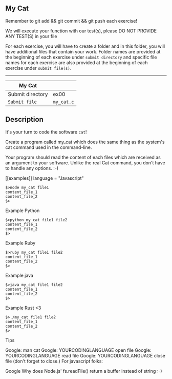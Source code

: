 ## My Cat
Remember to git add && git commit && git push each exercise!

We will execute your function with our test(s), please DO NOT PROVIDE ANY TEST(S) in your file

For each exercise, you will have to create a folder and in this folder, you will have additional files that contain your work. Folder names are provided at the beginning of each exercise under `submit directory` and specific file names for each exercise are also provided at the beginning of each exercise under `submit file(s)`.

-----------------------------------------------------------------------------------------------------------------------------------------------------------------------

| My Cat |     |
| ------ | --- |
| Submit directory	| ex00 |
|`Submit file` | `my_cat.c` |

## Description

It's your turn to code the software `cat`!

Create a program called my_cat which does the same thing as the system's cat command used in the command-line.

Your program should read the content of each files which are received as an argument to your software.
Unlike the real Cat command, you don't have to handle any options. :-)

[[examples]]
language = "Javascript"
```
$>node my_cat file1
content_file_1
content_file_2
$>
```
Example Python
```
$>python my_cat file1 file2
content_file_1
content_file_2
$>
```
Example Ruby
```
$>ruby my_cat file1 file2
content_file_1
content_file_2
$>
```
Example java
```
$>java my_cat file1 file2
content_file_1
content_file_2
$>
```
Example Rust <3
```
$>./my_cat file1 file2
content_file_1
content_file_2
$>
```
Tips

Google: man cat
Google: YOURCODINGLANGUAGE open file
Google: YOURCODINGLANGUAGE read file
Google: YOURCODINGLANGUAGE close file (don't forget to close.)
For javascript folks:

Google Why does Node.js' fs.readFile() return a buffer instead of string :-)

